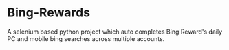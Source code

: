 # Bing-Rewards
A selenium based python project which auto completes Bing Reward's daily PC and mobile bing searches across multiple accounts. 

